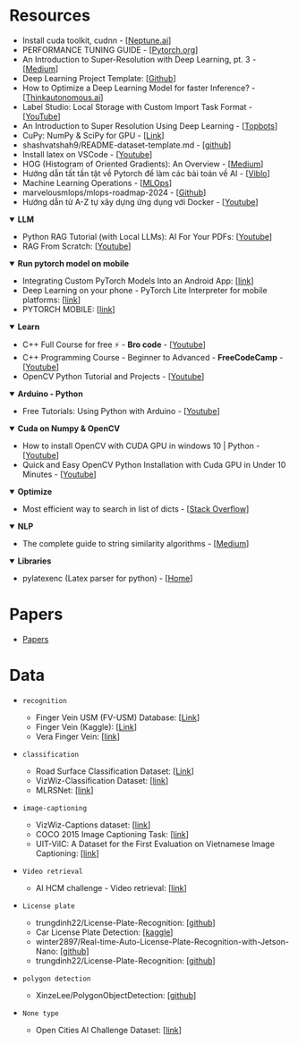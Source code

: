 # Resources
* Install cuda toolkit, cudnn - [[Neptune.ai](https://neptune.ai/blog/installing-tensorflow-2-gpu-guide)]
* PERFORMANCE TUNING GUIDE - [[Pytorch.org](https://pytorch.org/tutorials/recipes/recipes/tuning_guide.html)]
* An Introduction to Super-Resolution with Deep Learning, pt. 3 - [[Medium](https://medium.com/@paren8esis/an-introduction-to-super-resolution-with-deep-learning-pt-3-ed85ec949ba8)]
* Deep Learning Project Template: [[Github](https://github.com/L1aoXingyu/Deep-Learning-Project-Template)]
* How to Optimize a Deep Learning Model for faster Inference? - [[Thinkautonomous.ai](https://www.thinkautonomous.ai/blog/deep-learning-optimization/)]
* Label Studio: Local Storage with Custom Import Task Format - [[YouTube](https://www.youtube.com/watch?v=lo6ncQajbdU&ab_channel=MaxTkachenko)]
* An Introduction to Super Resolution Using Deep Learning - [[Topbots](https://www.topbots.com/super-resolution-with-deep-learning/)]
* CuPy: NumPy & SciPy for GPU - [[Link](https://cupy.dev/)]
* shashvatshah9/README-dataset-template.md - [[github](https://gist.github.com/shashvatshah9/5d587605cd087182ccffb46b6cf9e449)]
* Install latex on VSCode - [[Youtube](https://www.youtube.com/watch?v=PRvuFx_cZyg&ab_channel=NopeIT)]
* HOG (Histogram of Oriented Gradients): An Overview - [[Medium](https://towardsdatascience.com/hog-histogram-of-oriented-gradients-67ecd887675f)]
* Hướng dẫn tất tần tật về Pytorch để làm các bài toán về AI - [[Viblo](https://viblo.asia/p/huong-dan-tat-tan-tat-ve-pytorch-de-lam-cac-bai-toan-ve-ai-YWOZrNkNZQ0)]
* Machine Learning Operations - [[MLOps](https://ml-ops.org/)]
* marvelousmlops/mlops-roadmap-2024 - [[Github](https://github.com/marvelousmlops/mlops-roadmap-2024)]
* Hướng dẫn từ A-Z tự xây dựng ứng dụng với Docker - [[Youtube](https://www.youtube.com/watch?v=Gh1Sgknc6Fg&ab_channel=Vi%E1%BB%87tNguy%E1%BB%85nAI)]

<!-- LLM -->
<details open>
   <summary><b>LLM</b></summary>
   <ul>
    <li>Python RAG Tutorial (with Local LLMs): AI For Your PDFs: [<a href="https://www.youtube.com/watch?v=2TJxpyO3ei4&ab_channel=pixegami">Youtube</a>]
    <li>RAG From Scratch: [<a href="https://youtube.com/playlist?list=PLfaIDFEXuae2LXbO1_PKyVJiQ23ZztA0x&si=jIK1Lw2PgTiq63Om">Youtube</a>]
   </ul>
</details>

<!-- Run pytorch model on mobile -->
<details open>
   <summary><b>Run pytorch model on mobile</b></summary>
   <ul>
    <li>Integrating Custom PyTorch Models Into an Android App: [<a href="https://medium.com/mlearning-ai/integrating-custom-pytorch-models-into-an-android-app-a2cdfce14fe8">link</a>]
    <li>Deep Learning on your phone - PyTorch Lite Interpreter for mobile platforms: [<a href="https://towardsdatascience.com/deep-learning-on-your-phone-pytorch-lite-interpreter-for-mobile-platforms-ae73d0b17eaa">link</a>]
    <li>PYTORCH MOBILE: [<a href="https://pytorch.org/mobile/home/">link</a>]
   </ul>
</details>

<!-- Learn -->
<details open>
   <summary><b>Learn</b></summary>
   <ul>
    <li>C++ Full Course for free ⚡️ - <b>Bro code</b> - [<a href="https://youtu.be/-TkoO8Z07hI?si=chZrX71qagkI3QVA">Youtube</a>]
    <li>C++ Programming Course - Beginner to Advanced - <b>FreeCodeCamp</b> - [<a href="https://www.youtube.com/watch?v=8jLOx1hD3_o&list=PLwwBtBG9sP7BJ8xqz2fp6iZQurfz1BeJW&index=2&t=45947s&pp=gAQBiAQB">Youtube</a>]
    <li>OpenCV Python Tutorial and Projects - [<a href="https://youtube.com/playlist?list=PLkmvobsnE0GEo-D7DLnrYS1K4OemycX6k&si=6DhOHMB5zqFq5HCR">Youtube</a>]

   </ul>
</details>

<!-- Arduino - Python -->
<details open>
   <summary><b>Arduino - Python</b></summary>
   <ul>
    <li>Free Tutorials: Using Python with Arduino - [<a href="https://youtube.com/playlist?list=PLGs0VKk2DiYzWURfJCbCGPa8HI0APjBfo&si=odo4fQ84F7i0lywy">Youtube</a>]
   </ul>
</details>

<!-- Cuda on Numpy & OpenCV -->
<details open>
   <summary><b>Cuda on Numpy & OpenCV</b></summary>
   <ul>
    <li>How to install OpenCV with CUDA GPU in windows 10 | Python - [<a href="https://www.youtube.com/watch?v=5NwU1MmmqWo&ab_channel=HackersRealm">Youtube</a>]
    <li>Quick and Easy OpenCV Python Installation with Cuda GPU in Under 10 Minutes - [<a href="https://www.youtube.com/watch?v=d8Jx6zO1yw0&t=624s&ab_channel=NicolaiNielsen">Youtube</a>]
   </ul>
</details>

<!-- Optimize -->
<details open>
   <summary><b>Optimize </b></summary>
   <ul>
    <li>Most efficient way to search in list of dicts - [<a href="https://stackoverflow.com/questions/38865201/most-efficient-way-to-search-in-list-of-dicts">Stack Overflow</a>]
   </ul>
</details>

<!-- NLP -->
<details open>
   <summary><b>NLP</b></summary>
   <ul>
    <li>The complete guide to string similarity algorithms - [<a href="https://yassineelkhal.medium.com/the-complete-guide-to-string-similarity-algorithms-1290ad07c6b7">Medium</a>]
   </ul>
</details>

<!-- Libraries -->
<details open>
   <summary><b>Libraries</b></summary>
   <ul>
    <li>pylatexenc (Latex parser for python) - [<a href="https://pylatexenc.readthedocs.io/en/latest/">Home</a>]
   </ul>
</details>

# Papers
* [Papers](Papers)

# Data
* `recognition`
  * Finger Vein USM (FV-USM) Database: [[Link](http://drfendi.com/2015/12/05/fv-usm-database-download-page/)]<!-- - pass: **transkrian** -->
  * Finger Vein (Kaggle): [[Link](https://www.kaggle.com/datasets/ryeltsin/finger-vein)]
  * Vera Finger Vein: [[link](https://zenodo.org/records/4575270)]

* `classification`
  * Road Surface Classification Dataset: [[Link](https://thu-rsxd.com/rscd/)]
  * VizWiz-Classification Dataset: [[link](https://vizwiz.org/tasks-and-datasets/image-classification/)]
  * MLRSNet: [[link](https://github.com/cugbrs/MLRSNet)]

* `image-captioning`
  * VizWiz-Captions dataset: [[link](https://vizwiz.org/tasks-and-datasets/image-captioning/)]
  * COCO 2015 Image Captioning Task: [[link](https://cocodataset.org/#captions-2015)]
  * UIT-ViIC: A Dataset for the First Evaluation on Vietnamese Image Captioning: [[link](https://drive.google.com/file/d/1YexKrE6o0UiJhFWpE8M5LKoe6-k3AiM4/view)]

* `Video retrieval`
  * AI HCM challenge - Video retrieval: [[link](https://docs.google.com/spreadsheets/d/16RlmhETs2YLuw5b4aP-bKD7c0DiDNDr0ZxOQfBS3-ks/htmlview?fbclid=IwAR1seO_E_awcNWenChTELCZxOLjAtj45D4wDNscwKa72kyX5zlENHUSBqkQ_aem_AZuSBoG9oqvH_oVCY7aYuFMURECjWbdnhe0hO6dzBfUsGKTUlhF6lalq6DR7wzRZnms#)]

* `License plate`
  * trungdinh22/License-Plate-Recognition: [[github](https://github.com/trungdinh22/License-Plate-Recognition.git)]
  * Car License Plate Detection: [[kaggle](https://www.kaggle.com/datasets/andrewmvd/car-plate-detection)]
  * winter2897/Real-time-Auto-License-Plate-Recognition-with-Jetson-Nano: [[github](https://github.com/winter2897/Real-time-Auto-License-Plate-Recognition-with-Jetson-Nano/blob/main/doc/dataset.md)]
  * trungdinh22/License-Plate-Recognition: [[github](https://github.com/trungdinh22/License-Plate-Recognition)]

* `polygon detection`
  * XinzeLee/PolygonObjectDetection: [[github](https://github.com/XinzeLee/PolygonObjectDetection.git)]


* `None type`
  * Open Cities AI Challenge Dataset: [[link](https://beta.source.coop/repositories/open-cities/ai-challenge/download/)]
